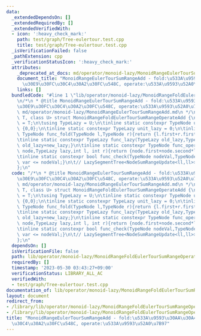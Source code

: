 ```yaml
---
data:
  _extendedDependsOn: []
  _extendedRequiredBy: []
  _extendedVerifiedWith:
  - icon: ':heavy_check_mark:'
    path: test/graph/Tree-eulertour.test.cpp
    title: test/graph/Tree-eulertour.test.cpp
  _isVerificationFailed: false
  _pathExtension: cpp
  _verificationStatusIcon: ':heavy_check_mark:'
  attributes:
    _deprecated_at_docs: md/operator/monoid-lazy/MonoidRangeEulerTourSumRangeAdd.md
    document_title: "MonoidRangeEulerTourSumRangeAdd - fold:\u533A\u9593\u30AA\u30A4\
      \u30E9\u30FC\u30C4\u30A2\u30FC\u548C, operate:\u533A\u9593\u52A0\u7B97"
    links: []
  bundledCode: "#line 1 \"lib/operator/monoid-lazy/MonoidRangeFoldEulerTourSumRangeOperateAdd.cpp\"\
    \n/*\n * @title MonoidRangeEulerTourSumRangeAdd - fold:\u533A\u9593\u30AA\u30A4\
    \u30E9\u30FC\u30C4\u30A2\u30FC\u548C, operate:\u533A\u9593\u52A0\u7B97\n * @docs\
    \ md/operator/monoid-lazy/MonoidRangeEulerTourSumRangeAdd.md\n */\ntemplate<class\
    \ T, class U> struct MonoidRangeFoldEulerTourSumRangeOperateAdd {\n\tusing TypeNode\
    \ = T;\n\tusing TypeLazy = U;\n\tinline static constexpr TypeNode unit_node =\
    \ {0,0};\n\tinline static constexpr TypeLazy unit_lazy = 0;\n\tinline static constexpr\
    \ TypeNode func_fold(TypeNode l,TypeNode r){return {l.first+r.first,l.second+r.second};}\n\
    \tinline static constexpr TypeLazy func_lazy(TypeLazy old_lazy,TypeLazy new_lazy){return\
    \ old_lazy+new_lazy;}\n\tinline static constexpr TypeNode func_operate(TypeNode\
    \ node,TypeLazy lazy,int l, int r){return {node.first+node.second*lazy,node.second};}\n\
    \tinline static constexpr bool func_check(TypeNode nodeVal,TypeNode var){return\
    \ var <= nodeVal;}\n\t// LazySegmentTree<NodeSumRangeUpdate<ll,ll>> Seg(N,0);\n\
    };\n"
  code: "/*\n * @title MonoidRangeEulerTourSumRangeAdd - fold:\u533A\u9593\u30AA\u30A4\
    \u30E9\u30FC\u30C4\u30A2\u30FC\u548C, operate:\u533A\u9593\u52A0\u7B97\n * @docs\
    \ md/operator/monoid-lazy/MonoidRangeEulerTourSumRangeAdd.md\n */\ntemplate<class\
    \ T, class U> struct MonoidRangeFoldEulerTourSumRangeOperateAdd {\n\tusing TypeNode\
    \ = T;\n\tusing TypeLazy = U;\n\tinline static constexpr TypeNode unit_node =\
    \ {0,0};\n\tinline static constexpr TypeLazy unit_lazy = 0;\n\tinline static constexpr\
    \ TypeNode func_fold(TypeNode l,TypeNode r){return {l.first+r.first,l.second+r.second};}\n\
    \tinline static constexpr TypeLazy func_lazy(TypeLazy old_lazy,TypeLazy new_lazy){return\
    \ old_lazy+new_lazy;}\n\tinline static constexpr TypeNode func_operate(TypeNode\
    \ node,TypeLazy lazy,int l, int r){return {node.first+node.second*lazy,node.second};}\n\
    \tinline static constexpr bool func_check(TypeNode nodeVal,TypeNode var){return\
    \ var <= nodeVal;}\n\t// LazySegmentTree<NodeSumRangeUpdate<ll,ll>> Seg(N,0);\n\
    };\n"
  dependsOn: []
  isVerificationFile: false
  path: lib/operator/monoid-lazy/MonoidRangeFoldEulerTourSumRangeOperateAdd.cpp
  requiredBy: []
  timestamp: '2023-05-30 03:43:27+09:00'
  verificationStatus: LIBRARY_ALL_AC
  verifiedWith:
  - test/graph/Tree-eulertour.test.cpp
documentation_of: lib/operator/monoid-lazy/MonoidRangeFoldEulerTourSumRangeOperateAdd.cpp
layout: document
redirect_from:
- /library/lib/operator/monoid-lazy/MonoidRangeFoldEulerTourSumRangeOperateAdd.cpp
- /library/lib/operator/monoid-lazy/MonoidRangeFoldEulerTourSumRangeOperateAdd.cpp.html
title: "MonoidRangeEulerTourSumRangeAdd - fold:\u533A\u9593\u30AA\u30A4\u30E9\u30FC\
  \u30C4\u30A2\u30FC\u548C, operate:\u533A\u9593\u52A0\u7B97"
---
```

